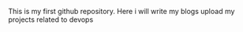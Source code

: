 This is my first github repository.
Here i will write my blogs upload my projects related  to devops

